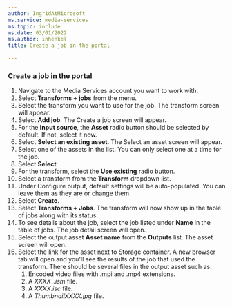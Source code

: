 ```yaml
---
author: IngridAtMicrosoft
ms.service: media-services
ms.topic: include
ms.date: 03/01/2022
ms.author: inhenkel
title: Create a job in the portal

---
```


### Create a job in the portal

1. Navigate to the Media Services account you want to work with.
1. Select **Transforms + jobs** from the menu.
1. Select the transform you want to use for the job. The transform screen will appear.
1. Select **Add job**. The Create a job screen will appear.
1. For the **Input source**, the **Asset** radio button should be selected by default.  If not, select it now.
1. Select **Select an existing asset**. The Select an asset screen will appear.
1. Select one of the assets in the list. You can only select one at a time for the job.
1. Select **Select**.
1. For the transform, select the **Use existing** radio button.
1. Select a transform from the **Transform** dropdown list.
1. Under Configure output, default settings will be auto-populated. You can leave them as they are or change them.
1. Select **Create**.
1. Select **Transforms + Jobs**. The transform will now show up in the table of jobs along with its status.
1. To see details about the job, select the job listed under **Name** in the table of jobs. The job detail screen will open.
1. Select the output asset **Asset name** from the **Outputs** list. The asset screen will open.
1. Select the link for the asset next to Storage container.  A new browser tab will open and you'll see the results of the job that used the transform.  There should be several files in the output asset such as:
    1. Encoded video files with .mpi and .mp4 extensions.
    1. A *XXXX_.ism* file.
    1. A *XXXX.isc* file.
    1. A *ThumbnailXXXX.jpg* file.
